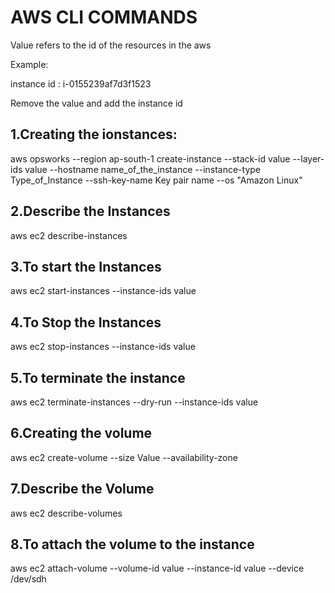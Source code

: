 # AWS CLI COMMANDS

Value refers to the id of the resources in the aws 

Example: 

instance id : i-0155239af7d3f1523

Remove the value and add the instance id 

1.Creating the ionstances:
-----------------------------
aws opsworks --region ap-south-1 create-instance --stack-id value --layer-ids value --hostname name_of_the_instance --instance-type Type_of_Instance --ssh-key-name Key pair name --os "Amazon Linux" 

2.Describe the Instances
-------------------------
aws ec2 describe-instances

3.To start the Instances
-------------------------
aws ec2 start-instances --instance-ids value

4.To Stop the Instances
------------------------
aws ec2 stop-instances --instance-ids value

5.To terminate the instance 
----------------------------
aws ec2 terminate-instances --dry-run --instance-ids value

6.Creating the volume 
---------------------
aws ec2 create-volume --size Value --availability-zone <Value>

7.Describe the Volume
----------------------
aws ec2 describe-volumes

8.To attach the volume to the instance
--------------------------------------
aws ec2 attach-volume  --volume-id value --instance-id value --device /dev/sdh

